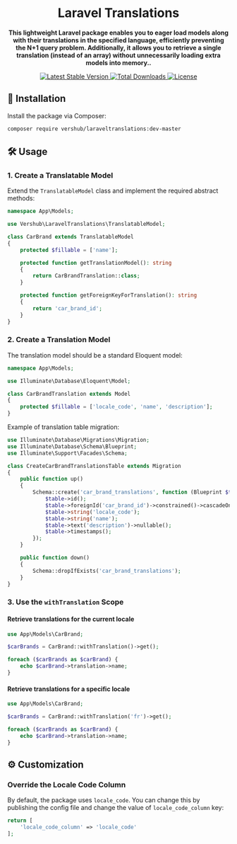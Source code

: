 <div align="center">
  <h1>Laravel Translations</h1>
  <p>
    <strong>This lightweight Laravel package enables you to eager load models along with their translations in the specified language, efficiently preventing the N+1 query problem. Additionally, it allows you to retrieve a single translation (instead of an array) without unnecessarily loading extra models into memory..</strong>
  </p>
  <p>
    <a href="https://packagist.org/packages/vershub/laraveltranslations">
        <img src="https://img.shields.io/packagist/v/vershub/laraveltranslations.svg?style=flat-square" alt="Latest Stable Version">
    </a>
    <a href="https://packagist.org/packages/vershub/laraveltranslations">
        <img src="https://img.shields.io/packagist/dt/vershub/laraveltranslations.svg?style=flat-square" alt="Total Downloads">
    </a>
    <a href="LICENSE.md">
        <img src="https://img.shields.io/badge/license-MIT-brightgreen.svg?style=flat-square" alt="License">
    </a>
  </p>
</div>



## 🚀 Installation  

Install the package via Composer:  

```bash  
composer require vershub/laraveltranslations:dev-master
```

## 🛠️ Usage  

### 1. Create a Translatable Model  

Extend the `TranslatableModel` class and implement the required abstract methods:  

```php  
namespace App\Models;  

use Vershub\LaravelTranslations\TranslatableModel;  

class CarBrand extends TranslatableModel  
{  
    protected $fillable = ['name'];  

    protected function getTranslationModel(): string  
    {  
        return CarBrandTranslation::class;  
    }  

    protected function getForeignKeyForTranslation(): string  
    {  
        return 'car_brand_id';  
    }  
}
```

### 2. Create a Translation Model  

The translation model should be a standard Eloquent model:  

```php  
namespace App\Models;  

use Illuminate\Database\Eloquent\Model;  

class CarBrandTranslation extends Model  
{  
    protected $fillable = ['locale_code', 'name', 'description'];  
}
```

Example of translation table migration:   

```php  
use Illuminate\Database\Migrations\Migration;  
use Illuminate\Database\Schema\Blueprint;  
use Illuminate\Support\Facades\Schema;  

class CreateCarBrandTranslationsTable extends Migration  
{  
    public function up()  
    {  
        Schema::create('car_brand_translations', function (Blueprint $table) {  
            $table->id();  
            $table->foreignId('car_brand_id')->constrained()->cascadeOnDelete();  
            $table->string('locale_code');  
            $table->string('name');  
            $table->text('description')->nullable();  
            $table->timestamps();  
        });  
    }  

    public function down()  
    {  
        Schema::dropIfExists('car_brand_translations');  
    }  
}  
```

### 3. Use the `withTranslation` Scope  

#### Retrieve translations for the current locale  

```php  
use App\Models\CarBrand;  

$carBrands = CarBrand::withTranslation()->get();  

foreach ($carBrands as $carBrand) {  
    echo $carBrand->translation->name;  
}
```

#### Retrieve translations for a specific locale  

```php 
use App\Models\CarBrand;  

$carBrands = CarBrand::withTranslation('fr')->get();  

foreach ($carBrands as $carBrand) {  
    echo $carBrand->translation->name;  
}
```

## ⚙️ Customization  

### Override the Locale Code Column  

By default, the package uses `locale_code`. You can change this by publishing the config file and change the value of  `locale_code_column` key: 

```php
return [
    'locale_code_column' => 'locale_code'
];
    
```
